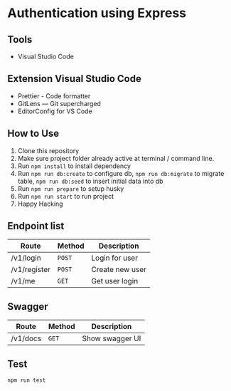 # Authentication using Express

## Tools

- Visual Studio Code

## Extension Visual Studio Code

- Prettier - Code formatter
- GitLens — Git supercharged
- EditorConfig for VS Code

## How to Use

1. Clone this repository
2. Make sure project folder already active at terminal / command line.
3. Run `npm install` to install dependency
4. Run `npm run db:create` to configure db, `npm run db:migrate` to migrate table, `npm run db:seed` to insert initial data into db
5. Run `npm run prepare` to setup husky
6. Run `npm run start` to run project
7. Happy Hacking

## Endpoint list

| Route        | Method | Description     |
| ------------ | ------ | --------------- |
| /v1/login    | `POST` | Login for user  |
| /v1/register | `POST` | Create new user |
| /v1/me       | `GET`  | Get user login  |

## Swagger

| Route    | Method | Description     |
| -------- | ------ | --------------- |
| /v1/docs | `GET`  | Show swagger UI |

## Test

`npm run test`
